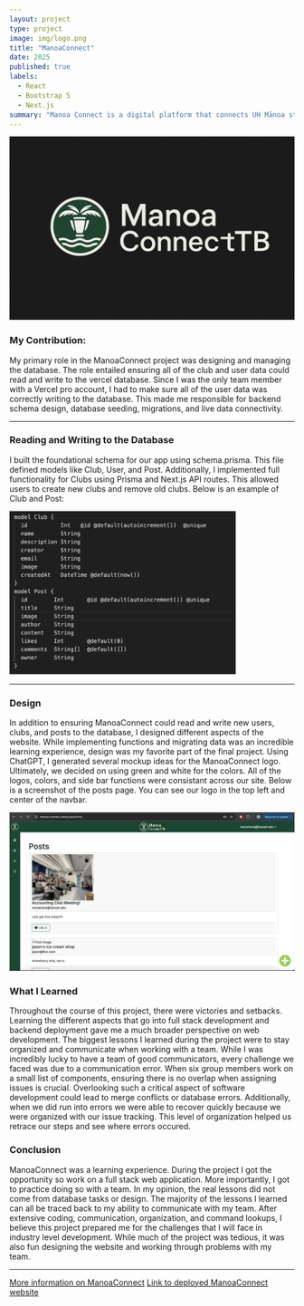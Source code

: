 ```yaml
---
layout: project
type: project
image: img/logo.png
title: "ManoaConnect"
date: 2025
published: true
labels:
  - React
  - Bootstrap 5
  - Next.js
summary: "Manoa Connect is a digital platform that connects UH Mānoa students with registered independent organizations based on their interests and academic background."
---
```

<img width="800px" class="rounded float-start pe-4" src="../img/connect.png">

<div style="clear: both;"></div>

### My Contribution:
My primary role in the ManoaConnect project was designing and managing the database. The role entailed ensuring all of the club and user data could read and write to the vercel database. Since I was the only team member with a Vercel pro account, I had to make sure all of the user data was correctly writing to the database. This made me responsible for backend schema design, database seeding, migrations, and live data connectivity.

---

### Reading and Writing to the Database
I built the foundational schema for our app using schema.prisma. This file defined models like Club, User, and Post. Additionally, I implemented full functionality for Clubs using Prisma and Next.js API routes. This allowed users to create new clubs and remove old clubs. Below is an example of Club and Post:

<div style="clear: both;"></div>

<img width="400px" class="rounded float-start pe-4" src="../img/schema.png">

<div style="clear: both;"></div>

---

### Design

In addition to ensuring ManoaConnect could read and write new users, clubs, and posts to the database, I designed different aspects of the website. While implementing functions and migrating data was an incredible learning experience, design was my favorite part of the final project. Using ChatGPT, I generated several mockup ideas for the ManoaConnect logo. Ultimately, we decided on using green and white for the colors. All of the logos, colors, and side bar functions were consistant across our site. Below is a screenshot of the posts page. You can see our logo in the top left and center of the navbar.

<div style="clear: both;"></div>

<img width="800px" class="rounded float-start pe-4" src="../img/mc.png">

<div style="clear: both;"></div>

### What I Learned

Throughout the course of this project, there were victories and setbacks. Learning the different aspects that go into full stack development and backend deployment gave me a much broader perspective on web development. The biggest lessons I learned during the project were to stay organized and communicate when working with a team. While I was incredibly lucky to have a team of good communicators, every challenge we faced was due to a communication error. When six group members work on a small list of components, ensuring there is no overlap when assigning issues is crucial. Overlooking such a critical aspect of software development could lead to merge conflicts or database errors. Additionally, when we did run into errors we were able to recover quickly because we were organized with our issue tracking. This level of organization helped us retrace our steps and see where errors occured.


### Conclusion

ManoaConnect was a learning experience. During the project I got the opportunity so work on a full stack web application. More importantly, I got to practice doing so with a team. In my opinion, the real lessons did not come from database tasks or design. The majority of the lessons I learned can all be traced back to my ability to communicate with my team. After extensive coding, communication, organization, and command lookups, I believe this project prepared me for the challenges that I will face in industry level development. While much of the project was tedious, it was also fun designing the website and working through problems with my team.


---
[More information on ManoaConnect](https://manoaconnecttb.github.io/)
[Link to deployed ManoaConnect website](https://manoa-connect.vercel.app/)
